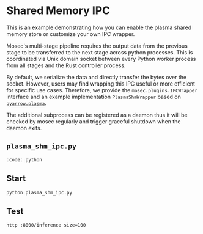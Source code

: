 # Shared Memory IPC

This is an example demonstrating how you can enable the plasma shared memory store or customize your own IPC wrapper.

Mosec's multi-stage pipeline requires the output data from the previous stage to be transferred to the next stage across python processes. This is coordinated via Unix domain socket between every Python worker process from all stages and the Rust controller process.

By default, we serialize the data and directly transfer the bytes over the socket. However, users may find wrapping this IPC useful or more efficient for specific use cases. Therefore, we provide the `mosec.plugins.IPCWrapper` interface and an example implementation `PlasmaShmWrapper` based on [`pyarrow.plasma`](https://arrow.apache.org/docs/python/plasma.html).

The additional subprocess can be registered as a daemon thus it will be checked by mosec regularly and trigger graceful shutdown when the daemon exits.

## **`plasma_shm_ipc.py`**

```{include} ../../../examples/plasma_shm_ipc.py
:code: python
```

## Start

```shell
python plasma_shm_ipc.py
```

## Test

```shell
http :8000/inference size=100
```
